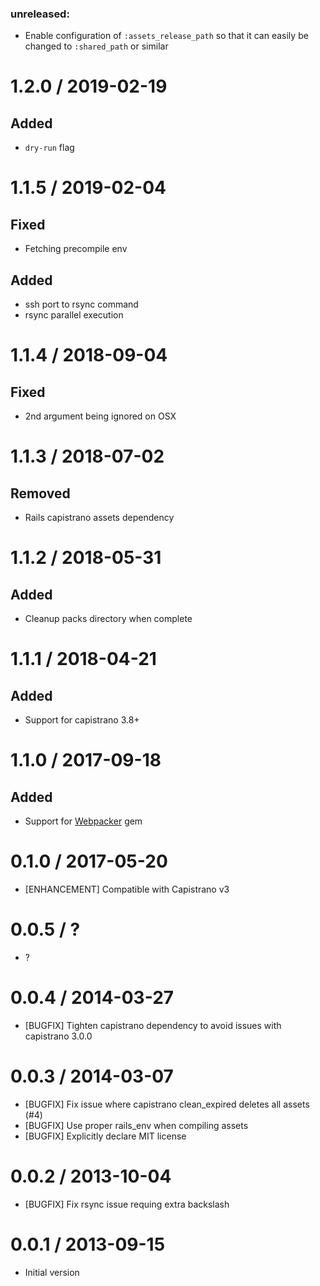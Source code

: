 ### unreleased:

- Enable configuration of `:assets_release_path` so that it can easily
  be changed to `:shared_path` or similar

# 1.2.0 / 2019-02-19
## Added
- `dry-run` flag

# 1.1.5 / 2019-02-04
## Fixed
- Fetching precompile env

## Added
- ssh port to rsync command
- rsync parallel execution

# 1.1.4 / 2018-09-04
## Fixed
- 2nd argument being ignored on OSX

# 1.1.3 / 2018-07-02
## Removed
- Rails capistrano assets dependency

# 1.1.2 / 2018-05-31
## Added
- Cleanup packs directory when complete

# 1.1.1 / 2018-04-21
## Added
- Support for capistrano 3.8+

# 1.1.0 / 2017-09-18
## Added
- Support for [Webpacker](https://github.com/rails/webpacker ) gem

# 0.1.0 / 2017-05-20

* [ENHANCEMENT] Compatible with Capistrano v3

# 0.0.5 / ?

* ?

# 0.0.4 / 2014-03-27

* [BUGFIX] Tighten capistrano dependency to avoid issues with capistrano 3.0.0

# 0.0.3 / 2014-03-07

* [BUGFIX] Fix issue where capistrano clean_expired deletes all assets (#4)
* [BUGFIX] Use proper rails_env when compiling assets
* [BUGFIX] Explicitly declare MIT license

# 0.0.2 / 2013-10-04

* [BUGFIX] Fix rsync issue requing extra backslash

# 0.0.1 / 2013-09-15

* Initial version
